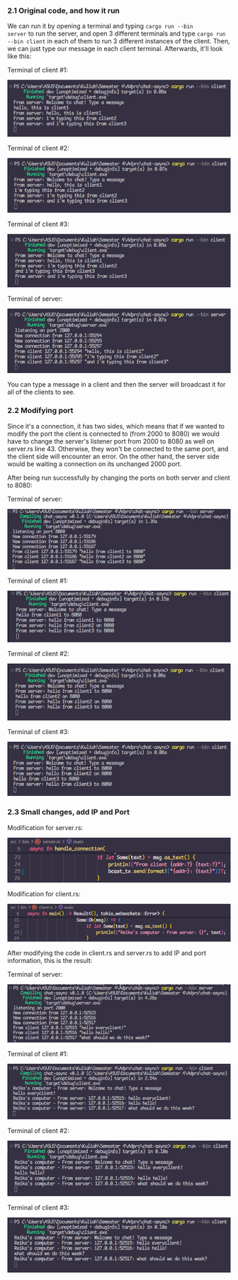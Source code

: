 
### 2.1 Original code, and how it run

We can run it by opening a terminal and typing <code>cargo run --bin server</code> to run the server, and open 3 different terminals and type <code>cargo run --bin client</code> in each of them to run 3 different instances of the client. Then, we can just type our message in each client terminal. Afterwards, it'll look like this:

Terminal of client #1:

![Terminal of client #1](image.png)

Terminal of client #2:

![Terminal of client #2](image-1.png)

Terminal of client #3:

![Terminal of client #3](image-2.png)

Terminal of server:

![Terminal of server](image-3.png)

You can type a message in a client and then the server will broadcast it for all of the clients to see.

### 2.2 Modifying port

Since it's a connection, it has two sides, which means that if we wanted to modify the port the client is connected to (from 2000 to 8080) we would have to change the server's listener port from 2000 to 8080 as well on server.rs line 43. Otherwise, they won't be connected to the same port, and the client side will encounter an error. On the other hand, the server side would be waiting a connection on its unchanged 2000 port.

After being run successfully by changing the ports on both server and client to 8080:

Terminal of server:

![alt text](image-4.png)

Terminal of client #1:

![alt text](image-5.png)

Terminal of client #2:

![alt text](image-6.png)

Terminal of client #3:

![alt text](image-7.png)

### 2.3 Small changes, add IP and Port

Modification for server.rs:

![alt text](image-12.png)

Modification for client.rs:

![alt text](image-13.png)

After modifying the code in client.rs and server.rs to add IP and port information, this is the result:

Terminal of server:

![alt text](image-8.png)

Terminal of client #1:

![alt text](image-9.png)

Terminal of client #2:

![alt text](image-10.png)

Terminal of client #3:

![alt text](image-11.png)
